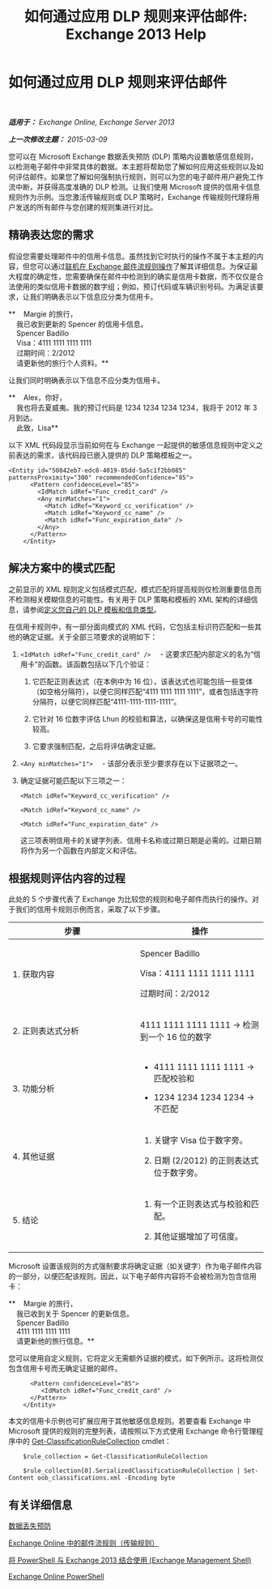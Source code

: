 ﻿---
title: '如何通过应用 DLP 规则来评估邮件: Exchange 2013 Help'
TOCTitle: 如何通过应用 DLP 规则来评估邮件
ms:assetid: 1ac77020-26ff-410c-ab09-4f28a99d67a1
ms:mtpsurl: https://technet.microsoft.com/zh-cn/library/Dn329050(v=EXCHG.150)
ms:contentKeyID: 56271405
ms.date: 01/11/2018
mtps_version: v=EXCHG.150
ms.translationtype: HT
---

# 如何通过应用 DLP 规则来评估邮件

 

_**适用于：** Exchange Online, Exchange Server 2013_

_**上一次修改主题：** 2015-03-09_

您可以在 Microsoft Exchange 数据丢失预防 (DLP) 策略内设置敏感信息规则，以检测电子邮件中非常具体的数据。本主题将帮助您了解如何应用这些规则以及如何评估邮件。如果您了解如何强制执行规则，则可以为您的电子邮件用户避免工作流中断，并获得高度准确的 DLP 检测。让我们使用 Microsoft 提供的信用卡信息规则作为示例。当您激活传输规则或 DLP 策略时，Exchange 传输规则代理将用户发送的所有邮件与您创建的规则集进行对比。

## 精确表达您的需求

假设您需要处理邮件中的信用卡信息。虽然找到它时执行的操作不属于本主题的内容，但您可以通过[联机在 Exchange 邮件流规则操作](https://technet.microsoft.com/zh-cn/library/jj919237\(v=exchg.150\))了解其详细信息。为保证最大程度的确定性，您需要确保在邮件中检测到的确实是信用卡数据，而不仅仅是合法使用的类似信用卡数据的数字组；例如，预订代码或车辆识别号码。为满足该要求，让我们明确表示以下信息应分类为信用卡。

**    Margie 的旅行，  
    我已收到更新的 Spencer 的信用卡信息。  
    Spencer Badillo  
    Visa：4111 1111 1111 1111  
    过期时间：2/2012  
    请更新他的旅行个人资料。**

让我们同时明确表示以下信息不应分类为信用卡。

**    Alex，你好，  
    我也将去夏威夷。我的预订代码是 1234 1234 1234 1234，我将于 2012 年 3 月到达。  
    此致，Lisa**

以下 XML 代码段显示当前如何在与 Exchange 一起提供的敏感信息规则中定义之前表达的需求，该代码段已嵌入提供的 DLP 策略模板之一。

    <Entity id="50842eb7-edc8-4019-85dd-5a5c1f2bb085" patternsProximity="300" recommendedConfidence="85">
          <Pattern confidenceLevel="85">
            <IdMatch idRef="Func_credit_card" />
            <Any minMatches="1">
              <Match idRef="Keyword_cc_verification" />
              <Match idRef="Keyword_cc_name" />
              <Match idRef="Func_expiration_date" />
            </Any>
          </Pattern>
        </Entity>

## 解决方案中的模式匹配

之前显示的 XML 规则定义包括模式匹配，模式匹配将提高规则仅检测重要信息而不检测相关模糊信息的可能性。有关用于 DLP 策略和模板的 XML 架构的详细信息，请参阅[定义您自己的 DLP 模板和信息类型](define-your-own-dlp-templates-and-information-types-exchange-2013-help.md)。

在信用卡规则中，有一部分面向模式的 XML 代码，它包括主标识符匹配和一些其他的确定证据。关于全部三项要求的说明如下：

1.  `<IdMatch idRef="Func_credit_card" />  ` - 这要求匹配内部定义的名为“信用卡”的函数。该函数包括以下几个验证：
    
    1.  它匹配正则表达式（在本例中为 16 位），该表达式也可能包括一些变体（如空格分隔符），以便它同样匹配“4111 1111 1111 1111”，或者包括连字符分隔符，以便它同样匹配“4111-1111-1111-1111”。
    
    2.  它针对 16 位数字评估 Lhun 的校验和算法，以确保这是信用卡号的可能性较高。
    
    3.  它要求强制匹配，之后将评估确定证据。

2.  `<Any minMatches="1">  ` - 该部分表示至少要求存在以下证据项之一。

3.  确定证据可能匹配以下三项之一：
    
    `<Match idRef="Keyword_cc_verification" />`
    
    `<Match idRef="Keyword_cc_name" />`
    
    `<Match idRef="Func_expiration_date" />`
    
    这三项表明信用卡的关键字列表、信用卡名称或过期日期是必需的。过期日期将作为另一个函数在内部定义和评估。

## 根据规则评估内容的过程

此处的 5 个步骤代表了 Exchange 为比较您的规则和电子邮件而执行的操作。对于我们的信用卡规则示例而言，采取了以下步骤。


<table>
<colgroup>
<col style="width: 50%" />
<col style="width: 50%" />
</colgroup>
<thead>
<tr class="header">
<th>步骤</th>
<th>操作</th>
</tr>
</thead>
<tbody>
<tr class="odd">
<td><p>1. 获取内容</p></td>
<td><p>Spencer Badillo</p>
<p>Visa：4111 1111 1111 1111</p>
<p>过期时间：2/2012</p></td>
</tr>
<tr class="even">
<td><p>2. 正则表达式分析</p></td>
<td><p>4111 1111 1111 1111 -&gt; 检测到一个 16 位的数字</p></td>
</tr>
<tr class="odd">
<td><p>3. 功能分析</p></td>
<td><ul>
<li><p>4111 1111 1111 1111 -&gt; 匹配校验和</p></li>
<li><p>1234 1234 1234 1234 -&gt; 不匹配</p></li>
</ul></td>
</tr>
<tr class="even">
<td><p>4. 其他证据</p></td>
<td><ol>
<li><p>关键字 Visa 位于数字旁。</p></li>
<li><p>日期 (2/2012) 的正则表达式位于数字旁。</p></li>
</ol></td>
</tr>
<tr class="odd">
<td><p>5. 结论</p></td>
<td><ol>
<li><p>有一个正则表达式与校验和匹配。</p></li>
<li><p>其他证据增加了可信度。</p></li>
</ol>
<p></p></td>
</tr>
</tbody>
</table>


Microsoft 设置该规则的方式强制要求将确定证据（如关键字）作为电子邮件内容的一部分，以便匹配该规则。因此，以下电子邮件内容将不会被检测为包含信用卡：

**    Margie 的旅行，  
    我已收到关于 Spencer 的更新信息。  
    Spencer Badillo  
    4111 1111 1111 1111  
    请更新他的旅行信息。**

您可以使用自定义规则，它将定义无需额外证据的模式，如下例所示。这将检测仅包含信用卡号而无确定证据的邮件。

``` 
      <Pattern confidenceLevel="85">
         <IdMatch idRef="Func_credit_card" />
      </Pattern>
    </Entity>
```

本文的信用卡示例也可扩展应用于其他敏感信息规则。若要查看 Exchange 中 Microsoft 提供的规则的完整列表，请按照以下方式使用 Exchange 命令行管理程序中的 [Get-ClassificationRuleCollection](https://technet.microsoft.com/zh-cn/library/jj218696\(v=exchg.150\)) cmdlet：

```
    $rule_collection = Get-ClassificationRuleCollection
```
```
    $rule_collection[0].SerializedClassificationRuleCollection | Set-Content oob_classifications.xml -Encoding byte
```

## 有关详细信息

[数据丢失预防](technical-overview-of-dlp-data-loss-prevention-in-exchange.md)

[Exchange Online 中的邮件流规则（传输规则）](https://technet.microsoft.com/zh-cn/library/jj919238\(v=exchg.150\))

[将 PowerShell 与 Exchange 2013 结合使用 (Exchange Management Shell)](https://technet.microsoft.com/zh-cn/library/bb123778\(v=exchg.150\))

[Exchange Online PowerShell](https://technet.microsoft.com/zh-cn/library/jj200677\(v=exchg.150\))

